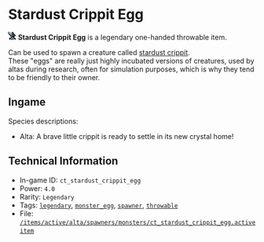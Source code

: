 # Stardust Crippit Egg

<img src="https://raw.githubusercontent.com/Ceterai/Enternia/main/items/active/alta/spawners/monsters/ct_stardust_crippit_egg.png" alt="Stardust Crippit Egg icon" loading="lazy" height=16px width="auto" /> **Stardust Crippit Egg** is a legendary one-handed throwable item.

Can be used to spawn a creature called [stardust crippit](https://ceterai.github.io/MyEnternia/Wiki/stardustcrippit).  
These "eggs" are really just highly incubated versions of creatures, used by altas during research, often for simulation purposes, which is why they tend to be friendly to their owner.

## Ingame

Species descriptions:

- Alta: A brave little crippit is ready to settle in its new crystal home!

## Technical Information

- In-game ID: `ct_stardust_crippit_egg`
- Power: `4.0`
- Rarity: `Legendary`
- Tags: [`legendary`](https://ceterai.github.io/MyEnternia/Wiki/Tags/Legendary), [`monster_egg`](https://ceterai.github.io/MyEnternia/Wiki/Tags/MonsterEgg), [`spawner`](https://ceterai.github.io/MyEnternia/Wiki/Tags/Spawner), [`throwable`](https://ceterai.github.io/MyEnternia/Wiki/Tags/Throwable)
- File: [`/items/active/alta/spawners/monsters/ct_stardust_crippit_egg.activeitem`](https://github.com/Ceterai/Enternia/blob/main/items/active/alta/spawners/monsters/ct_stardust_crippit_egg.activeitem)
